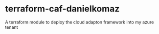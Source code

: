 # terraform-caf-danielkomaz
A terraform module to deploy the cloud adapton framework into my azure tenant
